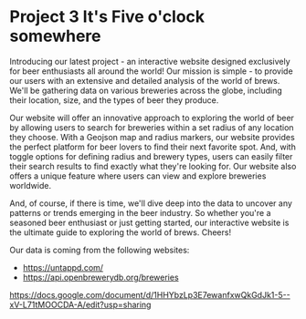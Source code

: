 # Project 3 It's Five o'clock somewhere

Introducing our latest project - an interactive website designed exclusively for beer enthusiasts all around the world! Our mission is simple - to provide our users with an extensive and detailed analysis of the world of brews. We'll be gathering data on various breweries across the globe, including their location, size, and the types of beer they produce.

Our website will offer an innovative approach to exploring the world of beer by allowing users to search for breweries within a set radius of any location they choose. With a Geojson map and radius markers, our website provides the perfect platform for beer lovers to find their next favorite spot. And, with toggle options for defining radius and brewery types, users can easily filter their search results to find exactly what they're looking for. Our website also offers a unique feature where users can view and explore breweries worldwide.

And, of course, if there is time, we'll dive deep into the data to uncover any patterns or trends emerging in the beer industry. So whether you're a seasoned beer enthusiast or just getting started, our interactive website is the ultimate guide to exploring the world of brews. Cheers!

Our data is coming from the following websites:
* https://untappd.com/
* https://api.openbrewerydb.org/breweries 



https://docs.google.com/document/d/1HHYbzLp3E7ewanfxwQkGdJk1-5--xV-L71tMOOCDA-A/edit?usp=sharing
